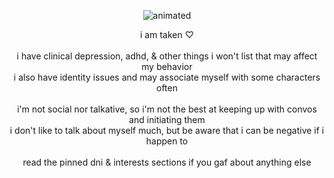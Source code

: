 <p align="center">
  <img src="https://files.catbox.moe/8l1mc0.png" alt="animated" />
</p>
<p align="center"> i am taken ♡
<br>
<br>
i have clinical depression, adhd, & other things i won't list that may affect my behavior
<br>
i also have identity issues and may associate myself with some characters often
<br>
<br> 
i'm not social nor talkative, so i'm not the best at keeping up with convos and initiating them
<br>  
i don't like to talk about myself much, but be aware that i can be negative if i happen to 
<br> 
<br>  
read the pinned dni & interests sections if you gaf about anything else
</p>
